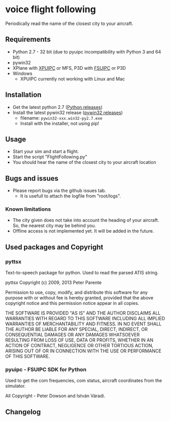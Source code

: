 # voice flight following
Periodically read the name of the closest city to your aircraft.

## Requirements
* Python 2.7 - 32 bit (due to pyuipc incompatibility with Python 3 and 64 bit)
* pywin32
* XPlane with [XPUIPC](http://fsacars.com/downloads/xpuipc/) or MFS, P3D with [FSUIPC](http://www.schiratti.com/dowson.html) or P3D
* Windows
    * XPUIPC currently not working with Linux and Mac

## Installation
* Get the latest python 2.7 ([Python releases](https://www.python.org/downloads/))
* Install the latest pywin32 release ([pywin32 releases](https://github.com/mhammond/pywin32/releases))
    * filename: `pywin32-xxx.win32-py2.7.exe`
    * Install with the installer, not using pip!


## Usage
* Start your sim and start a flight.
* Start the script "FlightFollowing.py" 
* You should hear the name of the closest city to your aircraft location

## Bugs and issues
* Please report bugs via the github issues tab.
    * It is usefull to attach the logfile from "root/logs".
    
### Known limitations
* The city given does not take into account the heading of your aircraft. So, the nearest city may be behind you.
* Offline access is not implemented yet. It will be added in the future.

## Used packages and Copyright

### pyttsx
Text-to-speech package for python. Used to read the parsed ATIS string.

pyttsx Copyright (c) 2009, 2013 Peter Parente

Permission to use, copy, modify, and distribute this software for any
purpose with or without fee is hereby granted, provided that the above
copyright notice and this permission notice appear in all copies.

THE SOFTWARE IS PROVIDED "AS IS" AND THE AUTHOR DISCLAIMS ALL WARRANTIES
WITH REGARD TO THIS SOFTWARE INCLUDING ALL IMPLIED WARRANTIES OF
MERCHANTABILITY AND FITNESS. IN NO EVENT SHALL THE AUTHOR BE LIABLE FOR
ANY SPECIAL, DIRECT, INDIRECT, OR CONSEQUENTIAL DAMAGES OR ANY DAMAGES
WHATSOEVER RESULTING FROM LOSS OF USE, DATA OR PROFITS, WHETHER IN AN
ACTION OF CONTRACT, NEGLIGENCE OR OTHER TORTIOUS ACTION, ARISING OUT OF
OR IN CONNECTION WITH THE USE OR PERFORMANCE OF THIS SOFTWARE.


### pyuipc - FSUIPC SDK for Python
Used to get the com frequencies, com status, aircraft coordinates from the simulator.

All Copyright - Peter Dowson and István Váradi.


## Changelog
